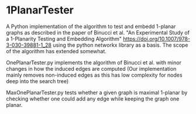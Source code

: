 # 1PlanarTester

A Python implementation of the algorithm to test and embedd 1-planar graphs as described in the paper of Binucci et al. "An Experimental Study of a 1-Planarity Testing and Embedding Algorithm" https://doi.org/10.1007/978-3-030-39881-1_28 using the python networkx library as a basis. The scope of the algorithm has extended somewhat.  

OnePlanarTester.py implements the algorithm of Binucci et al. with minor changes in how the induced edges are computed (Our implementation mainly removes non-induced edges as this has low complexity for nodes deep into the search tree)

MaxOnePlanarTester.py tests whether a given graph is maximal 1-planar by checking whether one could add any edge while keeping the graph one planar.

